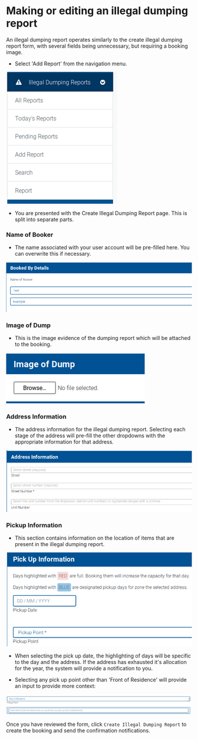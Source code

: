 # Making or editing an illegal dumping report

An illegal dumping report operates similarly to the create illegal dumping report form, with several fields being unnecessary, but requiring a booking image.


- Select 'Add Report' from the navigation menu.

![Add Dumping Report](dumping-1.png)

- You are presented with the Create Illegal Dumping Report page. This is split into separate parts.

### Name of Booker
- The name associated with your user account will be pre-filled here. You can overwrite this if necessary.

![NameofBooker](booking-2.png)

### Image of Dump
- This is the image evidence of the dumping report which will be attached to the booking.

![Image of Dump](dumping-2.png)

### Address Information
- The address information for the illegal dumping report. Selecting each stage of the address will pre-fill the other 
dropdowns with the appropriate information for that address.

![address](booking-4.png)

### Pickup Information
- This section contains information on the location of items that are present in the illegal dumping report.

![pickups](booking-5.png)

- When selecting the pick up date, the highlighting of days will be specific to the day and the address. If the address has exhausted it's allocation for the year, the system will provide a notification to you.
 
- Selecting any pick up point other than 'Front of Residence' will provide an input to provide more context:

![point](booking-6.png)
 
Once you have reviewed the form, click `Create Illegal Dumping Report` to create the booking and send the confirmation notifications.
